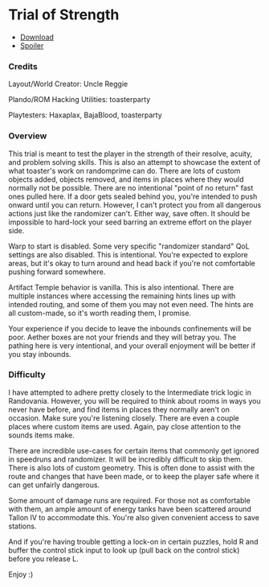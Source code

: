 # Trial of Strength

- [Download](https://github.com/toasterparty/metroid-prime-fanhacks/releases/download/trial-of-strength-v1.1/Trial.of.Strength.v1.1.zip)
- [Spoiler](spoiler.md)

### Credits

Layout/World Creator: Uncle Reggie

Plando/ROM Hacking Utilities: toasterparty

Playtesters: Haxaplax, BajaBlood, toasterparty

### Overview

This trial is meant to test the player in the strength of their resolve, acuity, and problem solving skills. This is also an attempt to showcase the extent of what toaster's work on randomprime can do. There are lots of custom objects added, objects removed, and items in places where they would normally not be possible. There are no intentional "point of no return" fast ones pulled here. If a door gets sealed behind you, you're intended to push onward until you can return. However, I can't protect you from all dangerous actions just like the randomizer can't. Either way, save often. It should be impossible to hard-lock your seed barring an extreme effort on the player side.

Warp to start is disabled. Some very specific "randomizer standard" QoL settings are also disabled. This is intentional. You're expected to explore areas, but it's okay to turn around and head back if you're not comfortable pushing forward somewhere.

Artifact Temple behavior is vanilla. This is also intentional. There are multiple instances where accessing the remaining hints lines up with intended routing, and some of them you may not even need. The hints are all custom-made, so it's worth reading them, I promise.

Your experience if you decide to leave the inbounds confinements will be poor. Aether boxes are not your friends and they will betray you. The pathing here is very intentional, and your overall enjoyment will be better if you stay inbounds.

### Difficulty

I have attempted to adhere pretty closely to the Intermediate trick logic in Randovania. However, you will be required to think about rooms in ways you never have before, and find items in places they normally aren't on occasion. Make sure you're listening closely. There are even a couple places where custom items are used. Again, pay close attention to the sounds items make.

There are incredible use-cases for certain items that commonly get ignored in speedruns and randomizer. It will be incredibly difficult to skip them. There is also lots of custom geometry. This is often done to assist with the route and changes that have been made, or to keep the player safe where it can get unfairly dangerous.

Some amount of damage runs are required. For those not as comfortable with them, an ample amount of energy tanks have been scattered around Tallon IV to accommodate this. You're also given convenient access to save stations.

And if you're having trouble getting a lock-on in certain puzzles, hold R and buffer the control stick input to look up (pull back on the control stick) before you release L.

Enjoy :)
